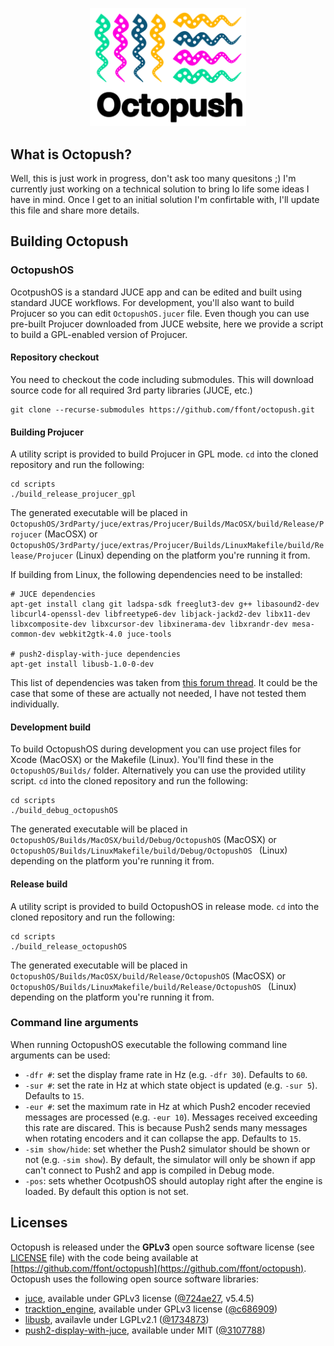 <p align="center">
<img src="docs/logo_main_colour.png" width="250" title="Octopush logo" />
</p>

## What is Octopush?

Well, this is just work in progress, don't ask too many quesitons ;) I'm currently just working on a technical solution to bring lo life some ideas I have in mind. Once I get to an initial solution I'm confirtable with, I'll update this file and share more details.


## Building Octopush

### OctopushOS

OcotpushOS is a standard JUCE app and can be edited and built using standard JUCE workflows. For development, you'll also want to build Projucer so you can edit `OctopushOS.jucer` file. Even though you can use pre-built Projucer downloaded from JUCE website, here we provide a script to build a GPL-enabled version of Projucer.

#### Repository checkout

You need to checkout the code including submodules. This will download source code for all required 3rd party libraries (JUCE, etc.)

```
git clone --recurse-submodules https://github.com/ffont/octopush.git
```

#### Building Projucer

A utility script is provided to build Projucer in GPL mode. `cd` into the cloned repository and run the following:

```
cd scripts
./build_release_projucer_gpl
```

The generated executable will be placed in `OctopushOS/3rdParty/juce/extras/Projucer/Builds/MacOSX/build/Release/Projucer` (MacOSX) or `OctopushOS/3rdParty/juce/extras/Projucer/Builds/LinuxMakefile/build/Release/Projucer` (Linux) depending on the platform you're running it from.

If building from Linux, the following dependencies need to be installed:
```
# JUCE dependencies
apt-get install clang git ladspa-sdk freeglut3-dev g++ libasound2-dev libcurl4-openssl-dev libfreetype6-dev libjack-jackd2-dev libx11-dev libxcomposite-dev libxcursor-dev libxinerama-dev libxrandr-dev mesa-common-dev webkit2gtk-4.0 juce-tools

# push2-display-with-juce dependencies
apt-get install libusb-1.0-0-dev
```
This list of dependencies was taken from [this forum thread](https://forum.juce.com/t/list-of-juce-dependencies-under-linux/15121/31). It could be the case that some of these are actually not needed, I have not tested them individually.


#### Development build

To build OctopushOS during development you can use project files for Xcode (MacOSX) or the Makefile (Linux). You'll find these in the `OctopushOS/Builds/` folder. Alternatively you can use the provided utility script. `cd` into the cloned repository and run the following:

```
cd scripts
./build_debug_octopushOS
```

The generated executable will be placed in `OctopushOS/Builds/MacOSX/build/Debug/OctopushOS` (MacOSX) or `OctopushOS/Builds/LinuxMakefile/build/Debug/OctopushOS ` (Linux) depending on the platform you're running it from.


#### Release build

A utility script is provided to build OctopushOS in release mode. `cd` into the cloned repository and run the following:

```
cd scripts
./build_release_octopushOS
```

The generated executable will be placed in `OctopushOS/Builds/MacOSX/build/Release/OctopushOS` (MacOSX) or `OctopushOS/Builds/LinuxMakefile/build/Release/OctopushOS ` (Linux) depending on the platform you're running it from.


### Command line arguments

When running OctopushOS executable the following command line arguments can be used:

 * `-dfr #`: set the display frame rate in Hz (e.g. `-dfr 30`). Defaults to `60`.
 * `-sur #`: set the rate in Hz at which state object is updated (e.g. `-sur 5`). Defaults to `15`.
 * `-eur #`: set the maximum rate in Hz at which Push2 encoder recevied messages are processed (e.g. `-eur 10`). Messages received exceeding this rate are discared. This is because Push2 sends many messages when rotating encoders and it can collapse the app. Defaults to `15`.
 * `-sim show/hide`: set whether the Push2 simulator should be shown or not (e.g. `-sim show`). By default, the simulator will only be shown if app can't connect to Push2 and app is compiled in Debug mode.
 * `-pos`: sets whether OcotpushOS should autoplay right after the engine is loaded. By default this option is not set.


## Licenses

Octopush is released under the **GPLv3** open source software license (see [LICENSE](https://github.com/ffont/octopush/blob/master/LICENSE) file) with the code being available at  [https://github.com/ffont/octopush](https://github.com/ffont/octopush). Octopush uses the following open source software libraries: 

* [juce](https://juce.com), available under GPLv3 license ([@724ae27](https://github.com/WeAreROLI/JUCE/tree/724ae27c71ef809b836df06713cf9e50bc14162b), v5.4.5)
* [tracktion_engine](https://github.com/Tracktion/tracktion_engine), available under GPLv3 license ([@c686909](https://github.com/Tracktion/tracktion_engine/tree/c686909a062a44171c0215cc8a0c1fbbcc320a95))
* [libusb](https://github.com/libusb/libusb), availavle under LGPLv2.1 ([@1734873](https://github.com/libusb/libusb/tree/17348731b48702cece1bc783b3764975e495840d))
* [push2-display-with-juce](https://github.com/Ableton/push2-display-with-juce), available under MIT  ([@3107788](https://github.com/Ableton/push2-display-with-juce/tree/310778820f0182254652af405002b9e5bcd2d548))
